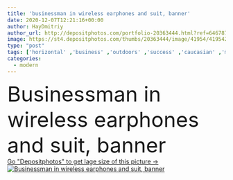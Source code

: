 ```yaml
---
title: 'businessman in wireless earphones and suit, banner'
date: 2020-12-07T12:21:16+00:00
author: HayDmitriy
author_url: http://depositphotos.com/portfolio-20363444.html?ref=64678756
image: https://st4.depositphotos.com/thumbs/20363444/image/41954/419542118/api_thumb_450.jpg?forcejpeg=true
type: "post"
tags: ['horizontal' ,'business' ,'outdoors' ,'success' ,'caucasian' ,'man' ,'crop' ,'banner' ,'modern' ,'architecture' ,'building' ,'corporate' ,'urban' ,'suit' ,'electronic' ,'wireless' ,'professional' ,'businessman' ,'music' ,'listen' ,'tie' ,'handsome' ,'earphones' ,'bearded' ,'copy space' ,'one person' ,'formal wear' ,'look away' ,'website header' ]
categories: 
  - modern
---
```

<div aling="center">
            <font size="60"> Businessman in wireless earphones and suit, banner</font>   
</div>
<div>
    <a href='https://depositphotos.com/419542118/stock-photo-businessman-wireless-earphones-suit-banner.html?ref=64678756' target=_blank > Go "Depositphotos" to get lage size of this picture ->
        <img href='https://depositphotos.com/419542118/stock-photo-businessman-wireless-earphones-suit-banner.html?ref=64678756' src='https://st4.depositphotos.com/20363444/41954/i/950/depositphotos_419542118-stock-photo-businessman-wireless-earphones-suit-banner.jpg?forcejpeg=true' alt='Businessman in wireless earphones and suit, banner' >
    </a>
</div>
